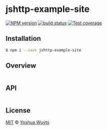 # jshttp-example-site
[![NPM version][npm-image]][npm-url]
[![build status][travis-image]][travis-url]
[![Test coverage][coveralls-image]][coveralls-url]

## Installation
```bash
$ npm i --save jshttp-example-site
```
## Overview
```js
```

## API
```js
```

## License
[MIT](https://tldrlegal.com/license/mit-license) ©
[Yoshua Wuyts](yoshuawuyts.com)

[npm-image]: https://img.shields.io/npm/v/jshttp-example-site.svg?style=flat-square
[npm-url]: https://npmjs.org/package/jshttp-example-site
[travis-image]: https://img.shields.io/travis/yoshuawuyts/jshttp-example-site.svg?style=flat-square
[travis-url]: https://travis-ci.org/yoshuawuyts/jshttp-example-site
[coveralls-image]: https://img.shields.io/coveralls/yoshuawuyts/jshttp-example-site.svg?style=flat-square
[coveralls-url]: https://coveralls.io/r/yoshuawuyts/jshttp-example-site?branch=master
